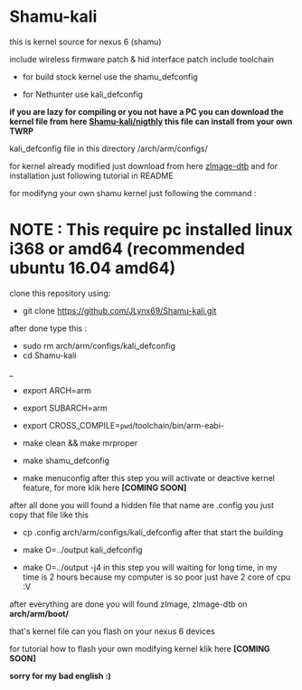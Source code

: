 # Shamu-kali
this is kernel source for nexus 6 (shamu)

include wireless firmware patch & hid interface patch
include toolchain

* for build stock kernel use the shamu_defconfig

* for Nethunter use kali_defconfig

<b> if you are lazy for compiling or you not have a PC you can download the kernel file from here [Shamu-kali/nigthly](https://github.com/JLynx69/Shamu-kali/tree/master/nightly) this file can install from your own TWRP</b>

kali_defconfig file in this directory /arch/arm/configs/

for kernel already modified just download from here [zImage-dtb](https://github.com/JLynx69/Shamu-kali/tree/master/device/moto/shamu-kernel) and for installation just following tutorial in README

for modifyng your own shamu kernel just following the command :

# NOTE : This require pc installed linux i368 or amd64 (recommended ubuntu 16.04 amd64)

clone this repository using: 

* git clone https://github.com/JLynx69/Shamu-kali.git

after done type this :
* sudo rm arch/arm/configs/kali_defconfig
* cd Shamu-kali

_

* export ARCH=arm
* export SUBARCH=arm
* export CROSS_COMPILE=`pwd`/toolchain/bin/arm-eabi-

* make clean && make mrproper
* make shamu_defconfig
* make menuconfig
after this step you will activate or deactive kernel feature, for more klik here <b> [COMING SOON] </b>

after all done you will found a hidden file that name are .config
you just copy that file like this

* cp .config arch/arm/configs/kali_defconfig
after that start the building

* make O=../output kali_defconfig
* make O=../output -j4
in this step you will waiting for long time, in my time is 2 hours
because my computer is so poor just have 2 core of cpu :V

after everything are done you will found zImage, zImage-dtb on <b> arch/arm/boot/ </b>

that's kernel file can you flash on your nexus 6 devices

for tutorial how to flash your own modifying kernel klik here <b> [COMING SOON] </b>

**sorry for my bad english :)**
